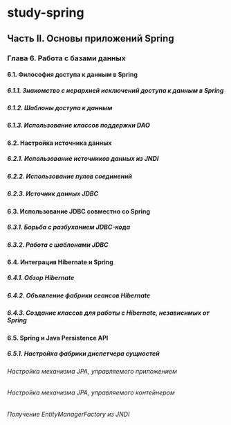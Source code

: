 # study-spring
## Часть II. Основы приложений Spring
### Глава 6. Работа с базами данных
#### 6.1. Философия доступа к данным в Spring
##### 6.1.1. Знакомство с иерархией исключений доступа к данным в Spring
##### 6.1.2. Шаблоны доступа к данным
##### 6.1.3. Использование классов поддержки DAO
#### 6.2. Настройка источника данных
##### 6.2.1. Использование источников данных из JNDI
##### 6.2.2. Использование пулов соединений
##### 6.2.3. Источник данных JDBC
#### 6.3. Использование JDBC совместно со Spring
##### 6.3.1. Борьба с разбуханием JDBC-кода
##### 6.3.2. Работа с шаблонами JDBC
#### 6.4. Интеграция Hibernate и Spring
##### 6.4.1. Обзор Hibernate
##### 6.4.2. Объявление фабрики сеансов Hibernate
##### 6.4.3. Создание классов для работы с Hibernate, независимых от Spring
#### 6.5. Spring и Java Persistence API
##### 6.5.1. Настройка фабрики диспетчера сущностей
###### Настройка механизма JPA, управляемого приложением
###### Настройка механизма JPA, управляемого контейнером
###### Получение EntityManagerFactory из JNDI

